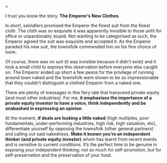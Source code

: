 <<p>I trust you know the story, <strong>The Emperor&#8217;s New Clothes</strong>.</p><p>In short, swindlers promised the Emperor the finest suit from the finest cloth. The cloth was so exquisite it was apparently invisible to those unfit for office or unpardonably stupid. Not wanting to be categorised as such, the Emperor agreed the suit was exquisite and accepted it. As the Emperor paraded his new suit, the townsfolk commended him on his fine choice of loom.</p><p>Of course, there was no suit (it was invisible because it didn&#8217;t exist) and it took a small child to express this observation before everyone else caught on. The Emperor ended up short a few pesos for the privilege of running around town naked and the townsfolk were shown to be so impressionable that they couldn&#8217;t distinguish a clothed Emperor from a naked one.</p><p>There are plenty of messages in this fairy tale that transcend private equity (and most other industries). For me, <strong>it emphasises the importance of a private equity investor to have a voice, think independently and be unabashed in expressing an opinion</strong>.</p><p>At the moment, <strong>if deals are looking a little naked</strong> (high multiples, poor fundamentals, under-performing industries, high risk, high valuation, etc), differentiate yourself by opposing the townsfolk (other general partners) and calling out said nakedness. <strong>Make it known you&#8217;re an independent thinker (and private equity investor)</strong> whom has learnt from recent events and is sensitive to current conditions. It&#8217;s the perfect time to be genuine in exposing your independent thinking; not so much for self-promotion, but for self-preservation and the preservation of your fund.</p>
